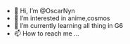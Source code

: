 - 👋 Hi, I’m @OscarNyn
- 👀 I’m interested in anime,cosmos
- 🌱 I’m currently learning all thing in G6
- 📫 How to reach me ...

<!---
OscarNyn/OscarNyn is a ✨ special ✨ repository because its `README.md` (this file) appears on your GitHub profile.
You can click the Preview link to take a look at your changes.
--->
